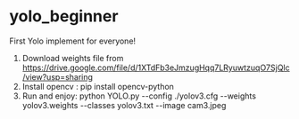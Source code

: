 # yolo_beginner
First Yolo implement for everyone!

1. Download weights file from https://drive.google.com/file/d/1XTdFb3eJmzugHqq7LRyuwtzuqO7SjQlc/view?usp=sharing
2. Install opencv : pip install opencv-python
3. Run and enjoy: python YOLO.py --config ./yolov3.cfg --weights yolov3.weights --classes yolov3.txt --image cam3.jpeg

